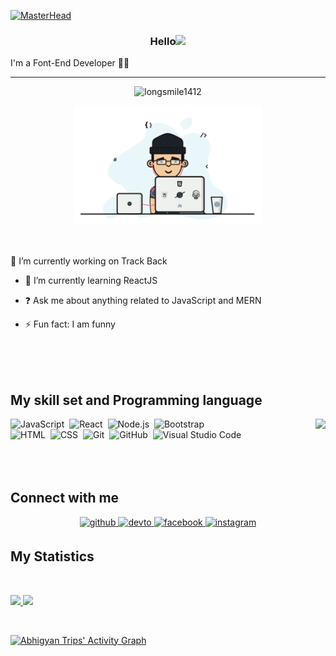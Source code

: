 [![MasterHead](https://qph.cf2.quoracdn.net/main-qimg-fa7b4bdc3b2f73e749e5c2c646d4ae13)](https://www.facebook.com/longdev2023)
### <div align="center">Hello<img src="https://github.com/abdoachhoubi/abdoachhoubi/blob/main/gifs/Hi.gif" width="30">
  I'm a Font-End Developer 👨‍💻</div>
<hr>
<div align="center">
  <img align="floatleft"
        src="https://komarev.com/ghpvc/?username=longsmile1412&label=Profile%20views&color=0e75b6&style=flat"
        alt="longsmile1412" /> 

  <img align="floatright" alt="Coding" width="300"
    src="https://raw.githubusercontent.com/SandunWebDev/SandunWebDev/main/assets/developer_coding_1.gif">
</div>
<br />
<br />
🔭 I’m currently working on Track Back


- 🌱 I’m currently learning ReactJS


- ❓ Ask me about anything related to JavaScript and MERN


- ⚡ Fun fact: I am funny


<br />
<br />
<br />


## My skill set and Programming language
<img align="right" height="130em"
  src="https://github-readme-stats-eight-theta.vercel.app/api/top-langs/?username=longsmile1412&layout=compact&langs_count=8&theme=algolia" />


![JavaScript](https://img.shields.io/badge/-JavaScript-05122A?style=flat&logo=javascript)&nbsp;
![React](https://img.shields.io/badge/-React-05122A?style=flat&logo=react)&nbsp;
![Node.js](https://img.shields.io/badge/-Node.js-05122A?style=flat&logo=node.js)&nbsp;
![Bootstrap](https://img.shields.io/badge/-Bootstrap-05122A?style=flat&logo=bootstrap&logoColor=563D7C)\
![HTML](https://img.shields.io/badge/-HTML-05122A?style=flat&logo=HTML5)&nbsp;
![CSS](https://img.shields.io/badge/-CSS-05122A?style=flat&logo=CSS3&logoColor=1572B6)&nbsp;
![Git](https://img.shields.io/badge/-Git-05122A?style=flat&logo=git)&nbsp;
![GitHub](https://img.shields.io/badge/-GitHub-05122A?style=flat&logo=github)&nbsp;
![Visual Studio
Code](https://img.shields.io/badge/-Visual%20Studio%20Code-05122A?style=flat&logo=visual-studio-code&logoColor=007ACC)&nbsp;
<br />
<br />
<br />
<br />
## Connect with me
<div align="center">
  <a href="https://github.com/longsmile1412" target="_blank">
    <img src=https://img.shields.io/badge/github-%2324292e.svg?&style=for-the-badge&logo=github&logoColor=white
      alt=github style="margin-bottom: 5px;" />
  </a>
  <a href="https://dev.to/longsmile1412" target="_blank">
    <img src=https://img.shields.io/badge/dev.to-%2308090A.svg?&style=for-the-badge&logo=dev.to&logoColor=white
      alt=devto style="margin-bottom: 5px;" />
  </a>
  <a href="https://www.facebook.com/longdev2023" target="_blank">
    <img src=https://img.shields.io/badge/facebook-%232E87FB.svg?&style=for-the-badge&logo=facebook&logoColor=white
      alt=facebook style="margin-bottom: 5px;" />
  </a>
  <a href="https://instagram.com/longdev_0101" target="_blank">
    <img src=https://img.shields.io/badge/instagram-%23000000.svg?&style=for-the-badge&logo=instagram&logoColor=white
      alt=instagram style="margin-bottom: 5px;" />
  </a>
</div>

## My Statistics

<br />
<p align="left">
  <a href="https://longsmile1412.dev/">
    <img width="49.5%"
      src="https://github-readme-stats.vercel.app/api?username=longsmile1412&show_icons=true&theme=dracula&hide_border=true" />
    <img width="49.5%"
      src="https://github-readme-streak-stats.herokuapp.com/?user=longsmile1412&theme=dracula&hide_border=true" />
  </a>
</p>
<br>

[![Abhigyan Trips' Activity
Graph](https://activity-graph.herokuapp.com/graph?username=longsmile1412&custom_title=Abhigyan%20Trips's%20Contribution%20Graph&theme=gruvbox&bg_color=282828&hide_border=true&line=d1a01f&point=c58545)](https://longsmile1412.dev)
